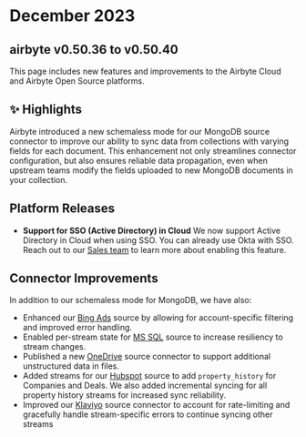 # December 2023
## airbyte v0.50.36 to v0.50.40

This page includes new features and improvements to the Airbyte Cloud and Airbyte Open Source platforms.

## ✨ Highlights

Airbyte introduced a new schemaless mode for our MongoDB source connector to improve our ability to sync data from collections with varying fields for each document. This enhancement not only streamlines connector configuration, but also ensures reliable data propagation, even when upstream teams modify the fields uploaded to new MongoDB documents in your collection.

## Platform Releases
- **Support for SSO (Active Directory) in Cloud** We now support Active Directory in Cloud when using SSO. You can already use Okta with SSO. Reach out to our [Sales team](https://airbyte.com/company/talk-to-sales) to learn more about enabling this feature. 

## Connector Improvements

In addition to our schemaless mode for MongoDB, we have also:

 - Enhanced our [Bing Ads](https://github.com/airbytehq/airbyte/pull/33095) source by allowing for account-specific filtering and improved error handling.
 - Enabled per-stream state for [MS SQL](https://github.com/airbytehq/airbyte/pull/33018) source to increase resiliency to stream changes.
 - Published a new [OneDrive](https://github.com/airbytehq/airbyte/pull/32655) source connector to support additional unstructured data in files.
 - Added streams for our [Hubspot](https://github.com/airbytehq/airbyte/pull/33266) source to add `property_history` for Companies and Deals. We also added incremental syncing for all property history streams for increased sync reliability.
 - Improved our [Klaviyo](https://github.com/airbytehq/airbyte/pull/33099) source connector to account for rate-limiting and gracefully handle stream-specific errors to continue syncing other streams

